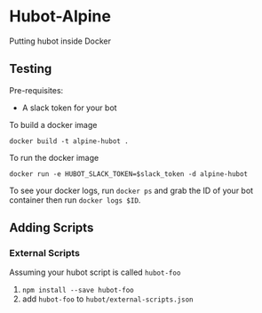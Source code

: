 # Hubot-Alpine



Putting hubot inside Docker


## Testing

Pre-requisites:

- A slack token for your bot

To build a docker image

```
docker build -t alpine-hubot .
```

To run the docker image

```
docker run -e HUBOT_SLACK_TOKEN=$slack_token -d alpine-hubot
```

To see your docker logs, run `docker ps` and grab the ID of your bot container then run `docker logs $ID`.

## Adding Scripts



### External Scripts

Assuming your hubot script is called `hubot-foo`

1. `npm install --save hubot-foo`
2.  add `hubot-foo` to `hubot/external-scripts.json`

